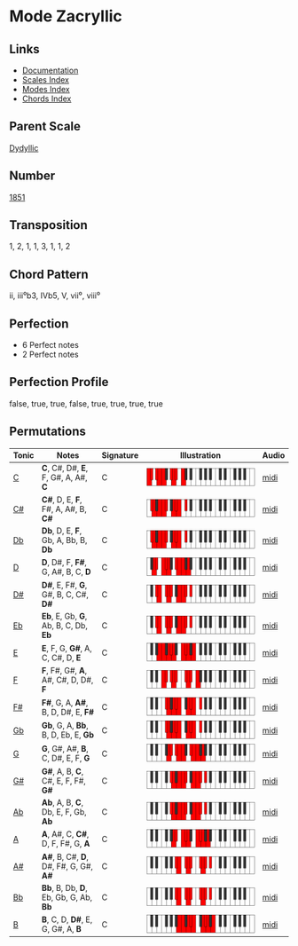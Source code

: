 # Mode Zacryllic

## Links

- [Documentation](README.md)
- [Scales Index](Scales.md)
- [Modes Index](Modes.md)
- [Chords Index](Chords.md)

## Parent Scale

[Dydyllic](ScaleDydyllic.md)

## Number

[1851](https://ianring.com/musictheory/scales/1851)

## Transposition

1, 2, 1, 1, 3, 1, 1, 2

## Chord Pattern

ii, iii⁰b3, IVb5, V, vii⁰, viii⁰

## Perfection

- 6 Perfect notes
- 2 Perfect notes

## Perfection Profile

false, true, true, false, true, true, true, true

## Permutations

| Tonic | Notes | Signature | Illustration | Audio |
|-------|-------|-----------|--------------|-------|
| [C](ModeCNaturalZacryllic.md) | **C**, C#, D#, **E**, F, G#, A, A#, **C** | C | ![CNaturalZacryllic](ModeCNaturalZacryllic.png) | [midi](https://github.com/edipermadi/music/blob/main/docs/ModeCNaturalZacryllic.mid?raw=true) |
| [C#](ModeCSharpZacryllic.md) | **C#**, D, E, **F**, F#, A, A#, B, **C#** | C | ![CSharpZacryllic](ModeCSharpZacryllic.png) | [midi](https://github.com/edipermadi/music/blob/main/docs/ModeCSharpZacryllic.mid?raw=true) |
| [Db](ModeDFlatZacryllic.md) | **Db**, D, E, **F**, Gb, A, Bb, B, **Db** | C | ![DFlatZacryllic](ModeDFlatZacryllic.png) | [midi](https://github.com/edipermadi/music/blob/main/docs/ModeDFlatZacryllic.mid?raw=true) |
| [D](ModeDNaturalZacryllic.md) | **D**, D#, F, **F#**, G, A#, B, C, **D** | C | ![DNaturalZacryllic](ModeDNaturalZacryllic.png) | [midi](https://github.com/edipermadi/music/blob/main/docs/ModeDNaturalZacryllic.mid?raw=true) |
| [D#](ModeDSharpZacryllic.md) | **D#**, E, F#, **G**, G#, B, C, C#, **D#** | C | ![DSharpZacryllic](ModeDSharpZacryllic.png) | [midi](https://github.com/edipermadi/music/blob/main/docs/ModeDSharpZacryllic.mid?raw=true) |
| [Eb](ModeEFlatZacryllic.md) | **Eb**, E, Gb, **G**, Ab, B, C, Db, **Eb** | C | ![EFlatZacryllic](ModeEFlatZacryllic.png) | [midi](https://github.com/edipermadi/music/blob/main/docs/ModeEFlatZacryllic.mid?raw=true) |
| [E](ModeENaturalZacryllic.md) | **E**, F, G, **G#**, A, C, C#, D, **E** | C | ![ENaturalZacryllic](ModeENaturalZacryllic.png) | [midi](https://github.com/edipermadi/music/blob/main/docs/ModeENaturalZacryllic.mid?raw=true) |
| [F](ModeFNaturalZacryllic.md) | **F**, F#, G#, **A**, A#, C#, D, D#, **F** | C | ![FNaturalZacryllic](ModeFNaturalZacryllic.png) | [midi](https://github.com/edipermadi/music/blob/main/docs/ModeFNaturalZacryllic.mid?raw=true) |
| [F#](ModeFSharpZacryllic.md) | **F#**, G, A, **A#**, B, D, D#, E, **F#** | C | ![FSharpZacryllic](ModeFSharpZacryllic.png) | [midi](https://github.com/edipermadi/music/blob/main/docs/ModeFSharpZacryllic.mid?raw=true) |
| [Gb](ModeGFlatZacryllic.md) | **Gb**, G, A, **Bb**, B, D, Eb, E, **Gb** | C | ![GFlatZacryllic](ModeGFlatZacryllic.png) | [midi](https://github.com/edipermadi/music/blob/main/docs/ModeGFlatZacryllic.mid?raw=true) |
| [G](ModeGNaturalZacryllic.md) | **G**, G#, A#, **B**, C, D#, E, F, **G** | C | ![GNaturalZacryllic](ModeGNaturalZacryllic.png) | [midi](https://github.com/edipermadi/music/blob/main/docs/ModeGNaturalZacryllic.mid?raw=true) |
| [G#](ModeGSharpZacryllic.md) | **G#**, A, B, **C**, C#, E, F, F#, **G#** | C | ![GSharpZacryllic](ModeGSharpZacryllic.png) | [midi](https://github.com/edipermadi/music/blob/main/docs/ModeGSharpZacryllic.mid?raw=true) |
| [Ab](ModeAFlatZacryllic.md) | **Ab**, A, B, **C**, Db, E, F, Gb, **Ab** | C | ![AFlatZacryllic](ModeAFlatZacryllic.png) | [midi](https://github.com/edipermadi/music/blob/main/docs/ModeAFlatZacryllic.mid?raw=true) |
| [A](ModeANaturalZacryllic.md) | **A**, A#, C, **C#**, D, F, F#, G, **A** | C | ![ANaturalZacryllic](ModeANaturalZacryllic.png) | [midi](https://github.com/edipermadi/music/blob/main/docs/ModeANaturalZacryllic.mid?raw=true) |
| [A#](ModeASharpZacryllic.md) | **A#**, B, C#, **D**, D#, F#, G, G#, **A#** | C | ![ASharpZacryllic](ModeASharpZacryllic.png) | [midi](https://github.com/edipermadi/music/blob/main/docs/ModeASharpZacryllic.mid?raw=true) |
| [Bb](ModeBFlatZacryllic.md) | **Bb**, B, Db, **D**, Eb, Gb, G, Ab, **Bb** | C | ![BFlatZacryllic](ModeBFlatZacryllic.png) | [midi](https://github.com/edipermadi/music/blob/main/docs/ModeBFlatZacryllic.mid?raw=true) |
| [B](ModeBNaturalZacryllic.md) | **B**, C, D, **D#**, E, G, G#, A, **B** | C | ![BNaturalZacryllic](ModeBNaturalZacryllic.png) | [midi](https://github.com/edipermadi/music/blob/main/docs/ModeBNaturalZacryllic.mid?raw=true) |
